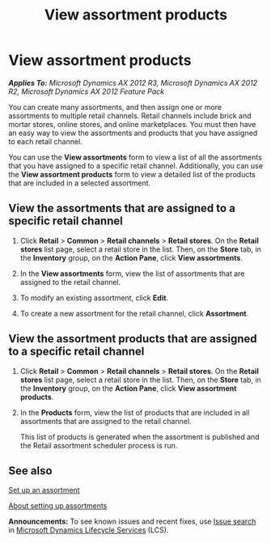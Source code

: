 ﻿---
title: View assortment products
TOCTitle: View assortment products
ms:assetid: 96642a56-5a45-4760-8c3d-75c9202c3542
ms:mtpsurl: https://technet.microsoft.com/en-us/library/Hh597177(v=AX.60)
ms:contentKeyID: 39519238
ms.date: 04/18/2014
mtps_version: v=AX.60
---

# View assortment products 


_**Applies To:** Microsoft Dynamics AX 2012 R3, Microsoft Dynamics AX 2012 R2, Microsoft Dynamics AX 2012 Feature Pack_

You can create many assortments, and then assign one or more assortments to multiple retail channels. Retail channels include brick and mortar stores, online stores, and online marketplaces. You must then have an easy way to view the assortments and products that you have assigned to each retail channel.

You can use the **View assortments** form to view a list of all the assortments that you have assigned to a specific retail channel. Additionally, you can use the **View assortment products** form to view a detailed list of the products that are included in a selected assortment.

## View the assortments that are assigned to a specific retail channel

1.  Click **Retail** \> **Common** \> **Retail channels** \> **Retail stores**. On the **Retail stores** list page, select a retail store in the list. Then, on the **Store** tab, in the **Inventory** group, on the **Action Pane**, click **View assortments**.

2.  In the **View assortments** form, view the list of assortments that are assigned to the retail channel.

3.  To modify an existing assortment, click **Edit**.

4.  To create a new assortment for the retail channel, click **Assortment**.

## View the assortment products that are assigned to a specific retail channel

1.  Click **Retail** \> **Common** \> **Retail channels** \> **Retail stores**. On the **Retail stores** list page, select a retail store in the list. Then, on the **Store** tab, in the **Inventory** group, on the **Action Pane**, click **View assortment products**.

2.  In the **Products** form, view the list of products that are included in all assortments that are assigned to the retail channel.
    
    This list of products is generated when the assortment is published and the Retail assortment scheduler process is run.

## See also

[Set up an assortment](set-up-an-assortment.md)

[About setting up assortments](about-setting-up-assortments.md)

  
**Announcements:** To see known issues and recent fixes, use [Issue search](http://go.microsoft.com/fwlink/?linkid=389258) in [Microsoft Dynamics Lifecycle Services](http://go.microsoft.com/fwlink/?linkid=306505) (LCS).

